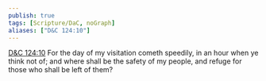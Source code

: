 ```yaml
---
publish: true
tags: [Scripture/DaC, noGraph]
aliases: ["D&C 124:10"]
---
```

[D&C 124:10](https://churchofjesuschrist.org/study/scriptures/dc-testament/dc/124?lang=eng&id=p10#p10) For the day of my visitation cometh speedily, in an hour when ye think not of; and where shall be the safety of my people, and refuge for those who shall be left of them?

